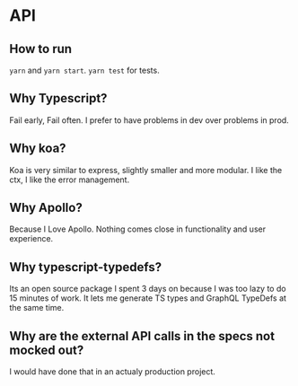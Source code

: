 # API

## How to run

`yarn` and `yarn start`. `yarn test` for tests.

## Why Typescript?

Fail early, Fail often. I prefer to have problems in dev over problems in prod.

## Why koa?

Koa is very similar to express, slightly smaller and more modular. I like the ctx, I like the error management.

## Why Apollo?

Because I Love Apollo. Nothing comes close in functionality and user experience.

## Why typescript-typedefs?

Its an open source package I spent 3 days on because I was too lazy to do 15 minutes of work. It lets me generate TS types and GraphQL TypeDefs at the same time.

## Why are the external API calls in the specs not mocked out?

I would have done that in an actualy production project.
